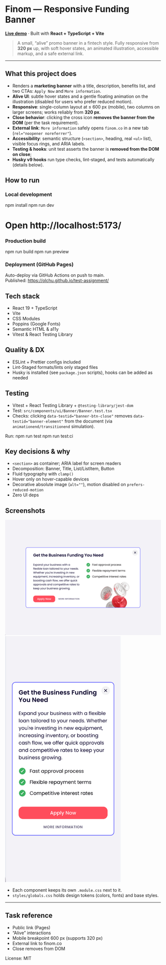 # Finom — Responsive Funding Banner

[**Live demo**](https://olchu.github.io/test-assignment/) · Built with **React + TypeScript + Vite**

> A small, “alive” promo banner in a fintech style. Fully responsive from **320 px** up, with soft hover states, an animated illustration, accessible markup, and a safe external link.

---

## What this project does

- Renders a **marketing banner** with a title, description, benefits list, and two CTAs: `Apply Now` and `More information`.
- **Alive UI**: subtle hover states and a gentle floating animation on the illustration (disabled for users who prefer reduced motion).
- **Responsive**: single-column layout at ≤ 600 px (mobile), two columns on larger screens; works reliably from **320 px**.
- **Close behavior**: clicking the cross icon **removes the banner from the DOM** (per the task requirement).
- **External link**: `More information` safely opens `finom.co` in a new tab (`rel="noopener noreferrer"`).
- **Accessibility**: semantic structure (`<section>`, heading, real `<ul>` list), visible focus rings, and ARIA labels.
- **Testing & hooks**: unit test asserts the banner is **removed from the DOM on close**;
- **Husky v9 hooks** run type checks, lint-staged, and tests automatically (details below).

## How to run

### Local development

npm install
npm run dev

# Open http://localhost:5173/

### Production build

npm run build
npm run preview

### Deployment (GitHub Pages)

Auto-deploy via GitHub Actions on push to main.  
Published: https://olchu.github.io/test-assignment/

## Tech stack

- React 19 + TypeScript
- Vite
- CSS Modules
- Poppins (Google Fonts)
- Semantic HTML & a11y
- Vitest & React Testing Library

## Quality & DX

- ESLint + Prettier configs included
- Lint-Staged formats/lints only staged files
- Husky is installed (see `package.json` scripts), hooks can be added as needed

## Testing

- Vitest + React Testing Library + `@testing-library/jest-dom`
- Test: `src/components/ui/Banner/Banner.test.tsx`
- Checks: clicking `data-testid="banner-btn-close"` removes `data-testid="banner-element"` from the document (via `animationend/transitionend` simulation).

Run:
npm run test
npm run test:ci

## Key decisions & why

- `<section>` as container; ARIA label for screen readers
- Decomposition: Banner, Title, List/ListItem, Button
- Fluid typography with `clamp()`
- Hover only on hover-capable devices
- Decorative absolute image (`alt=""`), motion disabled on `prefers-reduced-motion`
- Zero UI deps

## Screenshots

![Desktop](docs/screenshot-desktop.png)
<img src="docs/screenshot-mobile.png" alt="Mobile" width="375px" />

- Each component keeps its own `.module.css` next to it.
- `styles/globals.css` holds design tokens (colors, fonts) and base styles.

---

## Task reference

- Public link (Pages)
- “Alive” interactions
- Mobile breakpoint 600 px (supports 320 px)
- External link to finom.co
- Close removes from DOM

License: MIT
